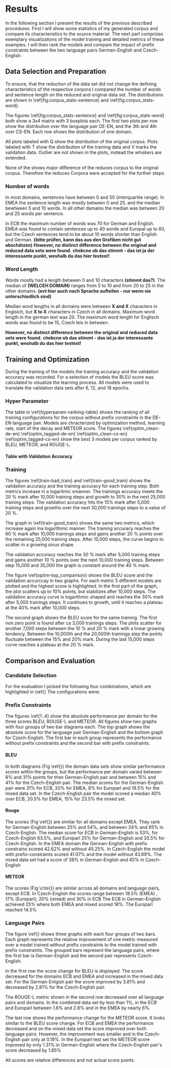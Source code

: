 # Results
In the following section I present the results of the previous described procedures.
First I will show some statistics of my generated corpus and compare its characteristics to the source material.
The next part comprizes exemplary visualizations of the model training and detailed metrics of these examples.
I will then rank the models and compare the impact of prefix constraints between the two language pairs German-English and Czech-English.

## Data Selection and Preparation
To ensure, that the reduction of the data set did not change the defining characteristics of the respective corpora I compared the number of words and sentence length on the reduced and original data set.
The distributions are shown in \ref{fig:corpus_stats-sentence} and \ref{fig:corpus_stats-word}.

The figures \ref{fig:corpus_stats-sentence} and \ref{fig:corpus_stats-word} both show a 3x4 matrix with 3 boxplots each.
The first two plots per row show the distribution over the language pair DE-EN, and the 3th and 4th over CS-EN.
Each row shows the distribution of one domain.

All plots labeled with Q show the distribution of the original corpus.
Plots labeled with T show the distribution of the training data and V marks the validation data.
Outlier are not shown in the plots, instead the whiskers are extended.

None of the shows major difference of the reduces corpus to the original corpus. Therefore the reduces Corpora were accepted for the further steps. 

### Number of words
In most domains, sentences have between 0 and 50 (interquartile range). In EMEA the sentence length was mostly between 0 and 25, and the median bewtween 5 and 10 words. In all other damains the median was between 20 and 25 words per sentence. 

In ECB the maximum number of words was 70 for German and English. EMEA was found to contain sentences up to 40 words and Europal up to 60, but the Czech sentences tend to be about 10 words shorter than English and German. __(bitte prüfen, kann das aus den Grafiken nicht gut abschätzen)__
__However, no distinct difference between the original and reduced data sets were found.__ __chekcne ob das stimmt - das ist ja der interessante punkt, weshalb du das hier testest!__

### Word Length
Words mostly had a length between 0 and 10 characters __(stimmt das?)__. The median of __(WELCEH DOMAIN)__ ranges from 5 to 10 and from 20 to 25 in the other domains. __(evt hier auch nach Sprache aufteilen - nur wenn sie unterschiedlich sind)__

Median word lengths in all domains were between __X and X__ characters in Englsich, but __X to X__ characters in Czech in all domains. 
Maximum word length in the german text was 20. The maximum word length for Englisch words was found to be 15, Czech leis in between.

__However, no distinct difference between the original and reduced data sets were found.__ __chekcne ob das stimmt - das ist ja der interessante punkt, weshalb du das hier testest!__

## Training and Optimization
During the training of the models the training accuracy and the validation accuracy was recorded.
For a selection of models the BLEU score was calculated to visualize the learning process.
All models were used to translate the validation data sets after 6, 12, and 18 epochs.

### Hyper Parameter
The table in \ref{hyperparam-ranking-table} shows the ranking of all training configurations for the corpus without prefix constraints in the DE-EN language pair.
Models are chracterized by optimization method, learning rate, start of the decay and METEOR score.
The figures \ref{optim_clean-de-en} \ref{optim_tagged-de-en} \ref{optim_clean-cs-en} \ref{optim_tagged-cs-en} show the best 3 models per corpus ranked by BLEU, METEOR, and ROUGE-L.

#### Table with Validation Accuracy

### Training
The figures \ref{train-bad_train} and \ref{train-good_train} shows the validation accuracy and the training accuracy for each training step.
Both metrics increase in a logaritmic smanner. The trainings accuracy meets the 20 % mark after 10,000 training steps and growth to 30% in the next 25,000 training steps.
The validation accuracy hits the 15% mark after 5,000 training steps and growths over the next 30,000 trainings steps to a value of 20 %.

The graph in \ref{train-good_train} shows the same two metrics, which increase again ina logarithmic manner.
The training accuracy reaches the 60 % mark after 10,000 trainings steps and gains another 20 % points over the remaining 25,000 training steps.
After 15,000 steps, the curve begins to scatter in a growing sinus shape.

The validation accuracy reaches the 30 % mark after 5,000 training steps and gains another 10 % points over the next 10,000 training steps.
Between step 15,000 and 35,000 the graph is constant around the 40 % mark. 

The figure \ref{optim-top_comparison} shows the BLEU score and the validation accurccay in two graphs.
For each metric 5 different models are plotted and the highest score is highlighted.
In the first part of the graph, the plot scatters up to 10% points, but stabilizes after  10,000 steps.
The validation accuracy curve is logarithmic shaped and reaches the 30% mark after 5,000 trainings steps.
It continues to growth, until it reaches a plateau at the 40% mark after 10,000 steps.

The second graph shows the BLEU score for the same training.
The first non zero point is found after ca 3,000 trainings steps. The plots scatter for another 7,000 steps between the 10 % and 20 % mark with a linear growing tendency.
Between the 10,000th and the 20,000th trainings step the points fluctuate between the 15% and 20% mark.
During the last 15,000 steps curve reaches a plateau at the 20 % mark.

## Comparison and Evaluation

### Candidate Selection
For the evaluation I picked the following four combinations, which are highlighted in \ref{}
The configurations were:

### Prefix Constraints
The figures \ref{1..4} show the absolute performance per domain for the three scores BLEU, ROUGE-L and METEOR.
All figures show two graphs with four groups of two bar diagrams each.
The top graph shows the absolute score for the language pair German-English and the bottom graph for Czech-English.
The first bar in each group represents the performance without prefix constraints and the second bar with prefix constraints.

#### BLEU 
In both diagrams (Fig \ref{}) the domain data sets show similar performance scores within the groups, but the performance per domain varied between 8% and 31% points for then German-English pair and between 15% and 41% for the Czech-English pair.
The median scores for the German-English pair were 31% for ECB, 20% for EMEA, 8% for Europarl and 18.5% for the mixed data set.
In the Czech-English pair the model scored a median 40% over ECB, 20.5% for EMEA, 15% for 23.5% the mixed set.

#### Rouge 
The scores (Fig \ref{}) are similar for all domains except EMEA. They rank for German-English between 25% and 54%, and between 34% and 65% in Czech-English.
The median score for ECB in German-English is 53%, for Czech-English 63.5%, and Europarl 25% for German-English and 33.5% for Czech-English.
In the EMEA domain the German-English with prefix constrains scored 42.62% and without 45.25%.
In Czech-English the model with prefix-constraints scored 41.07% and the model without 43.69%.
The mixed data set  had a score of 38% in German-English and 45% in Czech-English

#### METEOR 
The scores (Fig \cite{}) are similar across all domains and language pairs, except ECB.
In Czech-English the scores range between 18.5% (EMEA) , 17% (Europarl), 20% (mixed) and 30% in ECB
The ECB in German-English achieved 25% where both EMEA and mixed scored 18%. The Europarl reached 14.5%

### Language Pairs
The figure \ref{} shows three graphs with each four groups of two bars.
Each graph represents the relative improvement of one metric measured over a model trained without prefix constraints to the model trained with prefix constraints.
The grouped bars represent the language pairs, where the first bar is German-English and the second pair represents Czech-English.

In the first row the score change for BLEU is displayed.
The score decreased for the domains ECB and EMEA and increased in the mixed data set.
For the German-Enlgish pair the score improved by 3.81% and decreased by 2.81% for the Czech-English pair.

The ROUGE-L metric shown in the second row decreased over all language pairs and domains. In the combined data set by less than 1%, in the ECB and Europarl between 1.6% and 2.8% and in the EMEA by nearly 6%.

The last row shows the performance change for the METEOR score. It looks similar to the BLEU score change.
For ECB and EMEA the performance decreased and on the mixed data set the score improved over both language pairs.
However, the improvement was smaller and in the Czech-English pair only at 0.19%.
In the Europarl test set the METEOR score improved by only 1.31% in German-English where the Czech-English pair's score decreased by 1.85%

All scores are relative differences and not actual score points.
